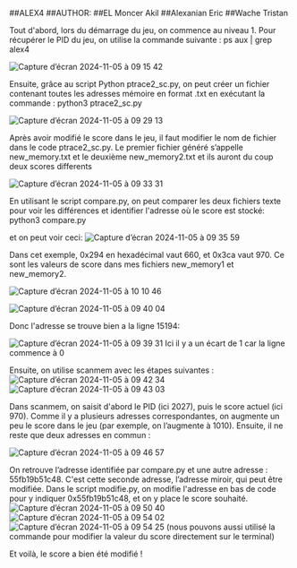 ##ALEX4
##AUTHOR:
##EL Moncer Akil
##Alexanian Eric
##Wache Tristan 


Tout d'abord, lors du démarrage du jeu, on commence au niveau 1. Pour récupérer le PID du jeu, on utilise la commande suivante : 
  ps aux | grep alex4

![Capture d’écran 2024-11-05 à 09 15 42](https://github.com/user-attachments/assets/53f88eec-25e0-4a68-8a17-07ba92eab7f6)

Ensuite, grâce au script Python ptrace2_sc.py, on peut créer un fichier contenant toutes les adresses mémoire en format .txt en exécutant la commande :
  python3 ptrace2_sc.py

![Capture d’écran 2024-11-05 à 09 29 13](https://github.com/user-attachments/assets/89bf823e-ea1c-49ca-bccc-02bacb50575b)

Après avoir modifié le score dans le jeu, il faut modifier le nom de fichier dans le code ptrace2_sc.py. Le premier fichier généré s’appelle new_memory.txt et le deuxième new_memory2.txt et ils auront du coup deux scores differents

![Capture d’écran 2024-11-05 à 09 33 31](https://github.com/user-attachments/assets/420db7dc-4400-45a8-a2ff-f8e40392e59a)


En utilisant le script compare.py, on peut comparer les deux fichiers texte pour voir les différences et identifier l'adresse où le score est stocké:
python3 compare.py

et on peut voir ceci:
![Capture d’écran 2024-11-05 à 09 35 59](https://github.com/user-attachments/assets/f622928d-e3bb-488a-a5c5-38ecd01f05a5)

Dans cet exemple, 0x294 en hexadécimal vaut 660, et 0x3ca vaut 970. Ce sont les valeurs de score dans mes fichiers new_memory1 et new_memory2.

![Capture d’écran 2024-11-05 à 10 10 46](https://github.com/user-attachments/assets/7a618d1b-de56-4e7a-bf6a-edd6bfeb867c)


![Capture d’écran 2024-11-05 à 09 40 04](https://github.com/user-attachments/assets/e85bf7cd-ad8f-4170-b699-359308e91d75)


Donc l'adresse se trouve bien a la ligne 15194: 

![Capture d’écran 2024-11-05 à 09 39 31](https://github.com/user-attachments/assets/87879d2b-4583-499b-8513-2e71af5fca09)
Ici il y a un écart de 1 car la ligne commence à 0

Ensuite, on utilise scanmem avec les étapes suivantes :
![Capture d’écran 2024-11-05 à 09 42 34](https://github.com/user-attachments/assets/f6a9627e-5778-4254-a136-25e3f067d4ef)
![Capture d’écran 2024-11-05 à 09 43 03](https://github.com/user-attachments/assets/8a061975-1ac8-457a-b285-08121f1c71cc)

Dans scanmem, on saisit d'abord le PID (ici 2027), puis le score actuel (ici 970). Comme il y a plusieurs adresses correspondantes, on augmente un peu le score dans le jeu (par exemple, on l’augmente à 1010). Ensuite, il ne reste que deux adresses en commun :

![Capture d’écran 2024-11-05 à 09 46 57](https://github.com/user-attachments/assets/0b0a5152-53c7-43c7-9a54-9389c9c45446)

On retrouve l’adresse identifiée par compare.py et une autre adresse : 55fb19b51c48. C'est cette seconde adresse, l’adresse miroir, qui peut être modifiée.
Dans le script modifie.py, on modifie l'adresse en bas de code pour y indiquer 0x55fb19b51c48, et on y place le score souhaité.
![Capture d’écran 2024-11-05 à 09 50 40](https://github.com/user-attachments/assets/c5d68f6c-ea49-45aa-83e6-c774788d650d)
![Capture d’écran 2024-11-05 à 09 54 02](https://github.com/user-attachments/assets/6513ad94-829c-4cf7-b112-7992b9d5638b)
![Capture d’écran 2024-11-05 à 09 54 25](https://github.com/user-attachments/assets/f2a4dea4-36de-4063-9d58-8abf4debeba8)
(nous pouvons aussi utilisé la commande <set> pour modifier la valeur du score directement sur le terminal)

Et voilà, le score a bien été modifié !









  
